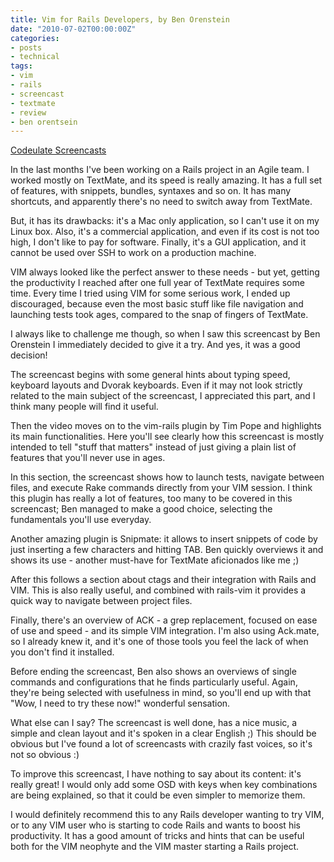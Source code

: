 ```yaml
---
title: Vim for Rails Developers, by Ben Orenstein
date: "2010-07-02T00:00:00Z"
categories:
- posts
- technical
tags:
- vim
- rails
- screencast
- textmate
- review
- ben orentsein
---
```



[Codeulate Screencasts](http://www.codeulatescreencasts.com)

In the last months I've been working on a Rails project in an Agile team. I worked mostly on TextMate, and its speed is really amazing. It has a full set of features, with snippets, bundles, syntaxes and so on. It has many shortcuts, and apparently there's no need to switch away from TextMate.

But, it has its drawbacks: it's a Mac only application, so I can't use it on my Linux box. Also, it's a commercial application, and even if its cost is not too high, I don't like to pay for software. Finally, it's a GUI application, and it cannot be used over SSH to work on a production machine.

VIM always looked like the perfect answer to these needs - but yet, getting the productivity I reached after one full year of TextMate requires some time. Every time I tried using VIM for some serious work, I ended up discouraged, because even the most basic stuff like file navigation and launching tests took ages, compared to the snap of fingers of TextMate.

I always like to challenge me though, so when I saw this screencast by Ben Orenstein I immediately decided to give it a try. And yes, it was a good decision!

The screencast begins with some general hints about typing speed, keyboard layouts and Dvorak keyboards. Even if it may not look strictly related to the main subject of the screencast, I appreciated this part, and I think many people will find it useful.

Then the video moves on to the vim-rails plugin by Tim Pope and highlights its main functionalities. Here you'll see clearly how this screencast is mostly intended to tell "stuff that matters" instead of just giving a plain list of features that you'll never use in ages.

In this section, the screencast shows how to launch tests, navigate between files, and execute Rake commands directly from your VIM session. I think this plugin has really a lot of features, too many to be covered in this screencast; Ben managed to make a good choice, selecting the fundamentals you'll use everyday.

Another amazing plugin is Snipmate: it allows to insert snippets of code by just inserting a few characters and hitting TAB. Ben quickly overviews it and shows its use - another must-have for TextMate aficionados like me ;)

After this follows a section about ctags and their integration with Rails and VIM. This is also really useful, and combined with rails-vim it provides a quick way to navigate between project files.

Finally, there's an overview of ACK - a grep replacement, focused on ease of use and speed - and its simple VIM integration. I'm also using Ack.mate, so I already knew it, and it's one of those tools you feel the lack of when you don't find it installed.

Before ending the screencast, Ben also shows an overviews of single commands and configurations that he finds particularly useful. Again, they're being selected with usefulness in mind, so you'll end up with that "Wow, I need to try these now!" wonderful sensation.

What else can I say? The screencast is well done, has a nice music, a simple and clean layout and it's spoken in a clear English ;) This should be obvious but I've found a lot of screencasts with crazily fast voices, so it's not so obvious :)

To improve this screencast, I have nothing to say about its content: it's really great! I would only add some OSD with keys when key combinations are being explained, so that it could be even simpler to memorize them.

I would definitely recommend this to any Rails developer wanting to try VIM, or to any VIM user who is starting to code Rails and wants to boost his productivity. It has a good amount of tricks and hints that can be useful both for the VIM neophyte and the VIM master starting a Rails project.
